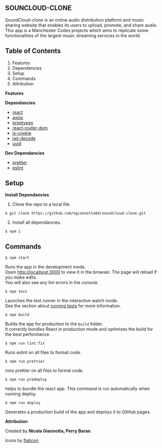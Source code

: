 ## SOUNCLOUD-CLONE

SoundCloud-clone is an online audio distribution platform and music sharing website that enables its users to upload, promote, and share audio. This app is a Manchester Codes projects which aims to replicate some functionalities of the largest music streaming services in the world.

## Table of Contents

1.  Features
2.  Dependencies
3.  Setup
4.  Commands
5.  Attribution

**Features**

**Dependancies**

- [react](https://reactjs.org/)
- [axios](https://www.npmjs.com/package/axios)
- [proptypes](https://www.npmjs.com/package/prop-types)
- [react-router-dom](https://www.npmjs.com/package/react-router-dom)
- [js-cookie](https://www.npmjs.com/package/js-cookie)
- [jwt-decode](https://www.npmjs.com/package/jwt-decode)
- [uuid](https://www.npmjs.com/package/uuid)

**Dev Dependancies**

- [prettier](https://www.npmjs.com/package/prettier)
- [eslint](https://www.npmjs.com/package/eslint)

## Setup

**Install Dependancies**

1.  Clone the repo to a local file.

```
$ git clone https://github.com/ngiannotta84/soundcloud-clone.git
```

2.  Install all dependancies.

```
$ npm i
```

## Commands

```
$ npm start
```

Runs the app in the development mode.  
Open [http://localhost:3000](http://localhost:3000/) to view it in the browser.
The page will reload if you make edits.  
You will also see any lint errors in the console.

```
$ npm test

```

Launches the test runner in the interactive watch mode.  
See the section about [running tests](https://facebook.github.io/create-react-app/docs/running-tests) for more information.

```
$ npm build

```

Builds the app for production to the `build` folder.  
It correctly bundles React in production mode and optimizes the build for the best performance.

```
$ npm run lint:fix

```

Runs eslint on all files to format code.

```
$ npm run prettier

```

runs prettier on all files to formal code.

```
$ npm run predeploy

```

helps to bundle the react app. This command is run automatically when running deploy.

```
$ npm run deploy

```

Generates a production build of the app and deploys it to GitHub pages.

**Attribution**

Created by **Nicola Giannotta, Perry Baran**.

Icons by [flaticon](https://www.flaticon.com/)